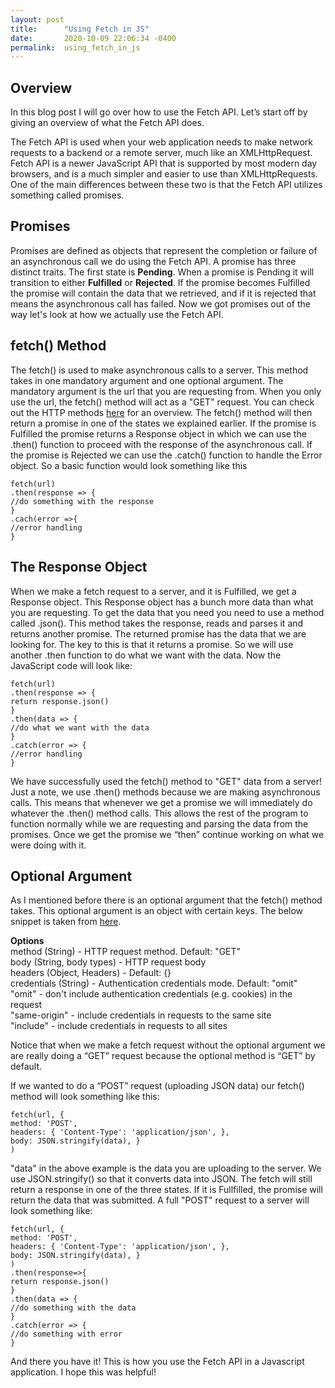 ```yaml
---
layout: post
title:      "Using Fetch in JS"
date:       2020-10-09 22:06:34 -0400
permalink:  using_fetch_in_js
---
```


## Overview
In this blog post I will go over how to use the Fetch API. Let’s start off by giving an overview of what the Fetch API does. 

The Fetch API is used when your web application needs to make network requests to a backend or a remote server, much like an XMLHttpRequest. Fetch API is a newer JavaScript API that is supported by most modern day browsers, and is a much simpler and easier to use than XMLHttpRequests. One of the main differences between these two is that the Fetch API utilizes something called promises. 

## Promises
Promises are defined as objects that represent the completion or failure of an asynchronous call we do using the Fetch API. A promise has three distinct traits. The first state is **Pending**. When a promise is Pending it will transition to either **Fulfilled** or **Rejected**. If the promise becomes Fulfilled the promise will contain the data that we retrieved, and if it is rejected that means the asynchronous call has failed. Now we got promises out of the way let's look at how we actually use the Fetch API. 

## fetch() Method
The fetch() is used to make asynchronous calls to a server. This method takes in one mandatory argument and one optional argument. The mandatory argument is the url that you are requesting from. When you only use the url, the fetch() method will act as a "GET" request. You can check out the HTTP methods [here](https://www.restapitutorial.com/lessons/httpmethods.html#:~:text=The%20primary%20or%20most%2Dcommonly,but%20are%20utilized%20less%20frequently) for an overview. The fetch() method will then return a promise in one of the states we explained earlier. If the promise is Fulfilled the promise returns a Response object in which we can use the .then() function to proceed with the response of the asynchronous call. If the promise is Rejected we can use the .catch() function to handle the Error object. So a basic function would look something like this

```
fetch(url)
.then(response => {
//do something with the response
}
.cach(error =>{
//error handling
}
```

## The Response Object
When we make a fetch request to a server, and it is Fulfilled, we get a Response object. This Response object has a bunch more data than what you are requesting. To get the data that you need you need to use a method called .json(). This method takes the response, reads and parses it and returns another promise. The returned promise has the data that we are looking for. The key to this is that it returns a promise. So we will use another .then function to do what we want with the data. Now the JavaScript code will look like: 

```
fetch(url)
.then(response => {
return response.json()
}
.then(data => {
//do what we want with the data
}
.catch(error => {
//error handling
}
```

We have successfully used the fetch() method to "GET" data from a server! Just a note, we use .then() methods because we are making asynchronous calls. This means that whenever we get a promise we will immediately do whatever the .then() method calls. This allows the rest of the program to function normally while we are requesting and parsing the data from the promises. Once we get the promise we “then” continue working on what we were doing with it. 

## Optional Argument
As I mentioned before there is an optional argument that the fetch() method takes. This optional argument is an object with certain keys. The below snippet is taken from [here](https://github.github.io/fetch/).

**Options**</br>
method (String) - HTTP request method. Default: "GET" </br>
body (String, body types) - HTTP request body</br>
headers (Object, Headers) - Default: {}</br>
credentials (String) - Authentication credentials mode. Default: "omit"</br>
"omit" - don't include authentication credentials (e.g. cookies) in the request</br>
"same-origin" - include credentials in requests to the same site</br>
"include" - include credentials in requests to all sites</br>


Notice that when we make a fetch request without the optional argument we are really doing a “GET” request because the optional method is “GET” by default. 

If we wanted to do a “POST” request (uploading JSON data) our fetch() method will look something like this: 
```
fetch(url, { 
method: 'POST', 
headers: { 'Content-Type': 'application/json', }, 
body: JSON.stringify(data), }
)
```

"data" in the above example is the data you are uploading to the server. We use JSON.stringify() so that it converts data into JSON. The fetch will still return a response in one of the three states. If it is Fullfilled, the promise will return the data that was submitted. A full "POST" request to a server will look something like: 

```
fetch(url, { 
method: 'POST', 
headers: { 'Content-Type': 'application/json', }, 
body: JSON.stringify(data), }
)
.then(response=>{
return response.json()
}
.then(data => {
//do something with the data 
}
.catch(error => {
//do something with error
}
```

And there you have it! This is how you use the Fetch API in a Javascript application. I hope this was helpful!




 



